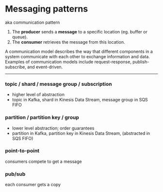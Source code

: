 # Messaging patterns

aka communication pattern

1. The **producer** sends a **message** to a specific location (eg. buffer or queue).
2. The **consumer** retrieves the message from this location.

A communication model describes the way that different components in a system communicate with each other to exchange information and data. Examples of communication models include request-response, publish-subscribe, and event-driven.

---

### topic / shard / message group / subscription

- higher level of abstraction
- topic in Kafka, shard in Kinesis Data Stream, message group in SQS FIFO

### partition / partition key / group

- lower level abstraction; order guarantees
- partition in Kafka, partition key in Kinesis Data Stream, (abstracted in SQS FIFO)

### point-to-point

consumers compete to get a message

### pub/sub

each consumer gets a copy
